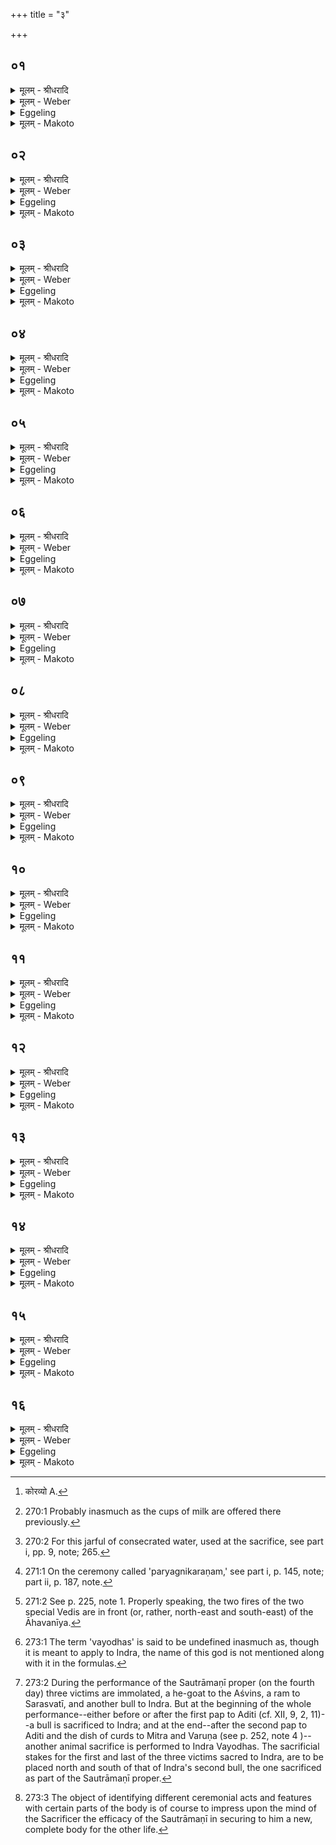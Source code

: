 +++
title = "३"

+++


##  ०१
<details><summary>मूलम् - श्रीधरादि</summary>

दुष्ट᳘रीतुर्ह पौᳫँ᳭सायनः᳘[[!!]]॥  
(नो᳘) दशपुरुष᳘ᳫँ᳭ राज्याद᳘परुद्ध आस रेवो᳘त्तरसमु ह पाटव᳘ञ्चाक्र᳘ᳫँ᳘ स्थप᳘तिᳫँ᳭ सृ᳘ञ्जया ऽअ᳘परुरुधुः॥
</details>

<details><summary>मूलम् - Weber</summary>

दुष्ट᳘रीतुर्ह पौᳫंसा᳘यनः ॥  
दशपुरुष᳘ᳫं᳘राज्याद᳘परुद्ध आस रेवो᳘त्तरसमु ह पाटवं᳘ चाक्र᳘ᳫं᳘ स्थप᳘तिᳫं सृ᳘ञ्जया अ᳘परुरुधुः ॥
</details>

<details><summary>Eggeling</summary>

1. Now, Dushṭarītu Pauṁsāyana had been expelled from the kingdom which had come down to him through ten generations; and the Sr̥ñjayas also expelled Revottaras Pāṭava Kākra Sthapati.
</details>

<details><summary>मूलम् - Makoto</summary>

दुष्ट꣡रीतुर् ह पौꣳसा꣡यनः꣡ ।॥  
दशपुरुषꣳ꣡रा꣡ज्या꣡द् अ꣡परुद्ध आ꣡स रेवो꣡त्तरसम् उ ह पा꣡टवं꣡ चा꣡क्रꣳ स्थप꣡तिꣳ सृ꣡ञ्जया꣡ अ꣡परुरुधुः ॥॥
</details>

##  ०२
<details><summary>मूलम् - श्रीधरादि</summary>

स᳘ होवाच॥  
दुष्ट᳘रीतुं पौᳫँ᳭सायन᳘ᳫँ᳘ सौत्रामण्या᳘ त्वा याजयानि य᳘दिदᳫँ᳭ सृ᳘ञ्जये᳘षु राष्ट्रन्तत्त्व᳘यि[[!!]] धास्यामी᳘ति तथे᳘ति त᳘यैनमयाजयत्॥
</details>

<details><summary>मूलम् - Weber</summary>

स᳘ होवाच ॥  
दुष्ट᳘रीतुं पौᳫंसायनᳫं सौत्रामण्या᳘ त्वा याजयानि य᳘दिदᳫं सृ᳘ञ्जयेषु रा᳘ष्ट्रं तत्त्व᳘यि धास्यामी᳘ति तथे᳘ति त᳘यैनमयाजयत् ॥
</details>

<details><summary>Eggeling</summary>

2. He said to Dushṭarītu Pauṁsāyana, 'I will perform the Sautrāmaṇī for thee, and will comer upon thee that dominion over the Sr̥ñjayas.'--'So be it!' he replied. So he performed it for him.
</details>

<details><summary>मूलम् - Makoto</summary>

स꣡ होवा꣡च ।॥  
दुष्ट꣡रीतुं पौꣳसा꣡यनꣳ꣡ सौत्रा꣡मण्या꣡ त्वा꣡ या꣡जया꣡नि य꣡द् इदꣳ꣡ सृ꣡ञ्जयेषु रा꣡ष्ट्रं꣡ त꣡त् त्व꣡यि धा꣡स्या꣡मी꣡ति त꣡थे꣡ति त꣡यैनम् अया꣡जयत् ॥॥
</details>

##  ०३
<details><summary>मूलम् - श्रीधरादि</summary>

(त्त᳘) त᳘दु ह ब᳘ल्हिकः प्प्रातिपी᳘यः[[!!]] शुश्राव॥  
कौरव्यो रा᳘जा यो᳘ ह वा᳘ ऽअय᳘न्दुष्ट᳘रीतुः पौᳫँ᳭सायनो᳘ दशपुरुष᳘ᳫँ᳘ राज्याद᳘परुद्धो᳘ ऽभूत्त᳘मय᳘ञ्चाक्र᳘ स्थप᳘तिः सौत्रामण्या᳘ याजयिष्यति य᳘दिदᳫँ᳭ सृ᳘ञ्जयेषु राष्ट्रन्त᳘द्धास्मिन्धास्यती᳘ति॥
</details>

<details><summary>मूलम् - Weber</summary>

त᳘दु ह ब᳘ल्हिकः प्रातिपीयः᳘ शुश्राव ॥  
कौरव्यो [^wbr_1] रा᳘जा यो᳘ ह वा᳘ऽअयं᳘ दुष्ट᳘रीतुः पौᳫंसायनो᳘ दशपुरुष᳘ᳫं᳘राज्याद᳘परुद्धो᳘ऽभूत्त᳘मयं᳘ चाक्र᳘ स्थप᳘तिः सौत्रामण्या᳘ याजयिष्यति य᳘दिदᳫं सृ᳘ञ्जयेषु राष्ट्रं त᳘द्धास्मिन्धास्यती᳘ति ॥  

[^wbr_1]: कोरव्यो A.
</details>

<details><summary>Eggeling</summary>

3. Now Balhika Prātipīya, the Kauravya king, heard (people say) this--'There is that Dushṭarītu Pauṁsāyana who has been expelled from the kingdom which has come down to him through ten generations: for him that Cākra Sthapati wants to perform the Sautrāmaṇī and to confer upon him the dominion over the Sr̥ñjayas.'
</details>

<details><summary>मूलम् - Makoto</summary>

त꣡द् उ ह ब꣡ल्हिकः प्रा꣡तिपीयः꣡ शुश्रा꣡व ।॥  
कौरव्यो꣡ रा꣡जा꣡ यो꣡ ह वा꣡ अयं꣡ दुष्ट꣡रीतुः पौꣳसा꣡यनो꣡ दशपुरुषꣳ꣡रा꣡ज्या꣡द् अ꣡परुद्धो꣡ ऽभूत् त꣡म् अयं꣡ चा꣡क्र स्थप꣡तिः सौत्रा꣡मण्या꣡ या꣡जयिष्यति य꣡द् इदꣳ꣡ सृ꣡ञ्जयेषु रा꣡ष्ट्रं꣡ त꣡द् धा꣡स्मिन् धा꣡स्यती꣡ति ॥॥
</details>

##  ०४
<details><summary>मूलम् - श्रीधरादि</summary>

स᳘ होवाच॥  
तन्न्वा᳘ ऽअहन्तं᳘ व्वेदिष्यामि य᳘दि स त᳘स्मिन्राष्ट्र᳘न्धास्य᳘ति बहिर्द्धा᳘ वैनᳫँ᳭ राष्ट्रा᳘द्धास्यती᳘ति स ऽआ᳘जगाम य᳘स्याम्वे᳘लायां ग्ग्र᳘हा गृह्य᳘न्ते॥
</details>

<details><summary>मूलम् - Weber</summary>

स᳘ होवाच ॥  
तन्न्वा᳘ऽअहं तं᳘ वेदिष्यामि य᳘दि स त᳘स्मिन्राष्ट्रं᳘ धास्य᳘ति बहिर्धा᳘ वैनᳫं राष्ट्रा᳘द्धास्यती᳘ति स आ᳘जगाम य᳘स्यां वे᳘लायां ग्र᳘हा गृह्य᳘न्ते ॥
</details>

<details><summary>Eggeling</summary>

4. He said, 'I will just tell him that if he wants to confer dominion upon him, he will indeed exclude him from dominion.' He came to him at that particular time (of the sacrifice) when the cups (of milk and liquor) are drawn.
</details>

<details><summary>मूलम् - Makoto</summary>

स꣡ होवा꣡च ।॥  
त꣡न् न्वा꣡ अहं꣡ तं꣡ वेदिष्या꣡मि य꣡दि स꣡ त꣡स्मिन् रा꣡ष्ट्रं꣡ धा꣡स्य꣡ति बहिर्धा꣡ वैनꣳ रा꣡ष्ट्रा꣡द् धा꣡स्यती꣡ति स꣡ आ꣡जगा꣡म य꣡स्यां꣡ वे꣡ला꣡यां꣡ ग्र꣡हा꣡ गृह्य꣡न्ते ॥॥
</details>

##  ०५
<details><summary>मूलम् - श्रीधरादि</summary>

स᳘ होवाच॥  
स्थ᳘पते चाक्र᳘ नाहवनी᳘ये सु᳘रा होतव्ये᳘त्याहु᳘र्न्नान्य᳘त्राहवनी᳘याद्य᳘द्याहवनी᳘ये सु᳘राᳫँ᳭ होष्य᳘सि पापवस्यस᳘ङ्करिष्यसि जामि᳘ यज्ञ᳘स्य य᳘द्यन्य᳘त्राहवनी᳘याद्बहि᳘र्द्धैनᳫँ᳭ राष्ट्रा᳘द्धास्यसि᳘ नैनᳫँ᳭ राष्ट्रे᳘ धास्यसि᳘ नास्मिन्राष्ट्र᳘न्धास्यसी᳘ति॥
</details>

<details><summary>मूलम् - Weber</summary>

स᳘ होवाच ॥  
स्थ᳘पते चाक्रॗ नाहवनी᳘ये सु᳘रा होतव्ये᳘त्याहुॗर्नान्य᳘त्राहवनी᳘याद्य᳘द्याहवनी᳘ये सु᳘राᳫं होष्य᳘सि पापवस्यसं᳘ करिष्यसि जामि᳘ यज्ञ᳘स्य य᳘द्यन्य᳘त्राहवनी᳘याद्बहिॗर्धैनᳫं राष्ट्रा᳘द्धास्यसिॗ नैनᳫं राष्ट्रे᳘ धास्यसिॗ नास्मिन्राष्ट्रं᳘ धास्यसी᳘ति ॥
</details>

<details><summary>Eggeling</summary>

5. He said, 'Sthapati Cākra, they say, Surā-liquor must not be offered in the Āhavanīya-fire, nor anywhere else than in the Āhavanīya: if thou offerest

 Surā-liquor in the Āhavanīya thou wilt cause social confusion and a repetition in the sacrifice [^egg_669], and if anywhere else than in the Āhavanīya thou wilt exclude him (the king) from dominion, and wilt neither place him in dominion, nor confer dominion upon him.'

[^egg_669]: 270:1 Probably inasmuch as the cups of milk are offered there previously.
</details>

<details><summary>मूलम् - Makoto</summary>

स꣡ होवा꣡च ।॥  
स्थ꣡पते चा꣡क्र ना᳡हवनी꣡ये सु꣡रा꣡ होतव्ये꣡त्य् आ꣡हुर् ना᳡न्य꣡त्रा꣡हवनी꣡या꣡द् य꣡द्य् आ꣡हवनी꣡ये सु꣡राꣳ꣡ होष्य꣡सि पा꣡पवस्यसं꣡ करिष्यसि जा꣡मि꣡ यज्ञ꣡स्य य꣡द्य् अन्य꣡त्रा꣡हवनी꣡या꣡द् बहिर्धै᳡नꣳ रा꣡ष्ट्रा꣡द् धा꣡स्यसि नै᳡नꣳ रा꣡ष्ट्रे꣡ धा꣡स्यसि ना᳡स्मिन् रा꣡ष्ट्र꣡ धा꣡स्यसी꣡ति ॥॥
</details>

##  ०६
<details><summary>मूलम् - श्रीधरादि</summary>

स᳘ होवाच᳘॥  
नाहवनी᳘ये सु᳘राᳫँ᳭ होष्या᳘मि᳘ नान्य᳘त्राहवनी᳘यान्न᳘ पापवस्यस᳘ङ्करिष्यामि न᳘ जामि᳘ यज्ञ᳘स्य᳘ नैनं बहिर्द्धा᳘ राष्ट्रा᳘द्धास्यामि राष्ट्र᳘ ऽएनन्धास्यामि राष्ट्र᳘मस्मिन्धास्यामी᳘ति॥
</details>

<details><summary>मूलम् - Weber</summary>

स᳘ होवाच᳟᳟ ॥  
नाहवनी᳘ये सु᳘राᳫं होष्या᳘मिॗ नान्य᳘त्राहवनी᳘यान्न᳘ पापवस्यसं᳘ करिष्यामि न᳘ जामि᳘ यज्ञ᳘स्यॗ नैनं बहिर्धा᳘ राष्ट्रा᳘द्धास्यामि राष्ट्र᳘ऽएनं धास्यामि राष्ट्र᳘मस्मिन्धास्यामी᳘ति ॥
</details>

<details><summary>Eggeling</summary>

6. He replied, 'I shall not offer Surā-liquor in the Āhavanīya nor anywhere else than in the Āhavanīya thus I shall not cause social confusion nor a repetition in the sacrifice, and shall not exclude him from dominion; I shall place him in dominion, and shall confer dominion upon him.'
</details>

<details><summary>मूलम् - Makoto</summary>

स꣡ होवा꣡च ।॥  
ना᳡हवनी꣡ये सु꣡राꣳ꣡ होष्या꣡मि ना᳡न्य꣡त्रा꣡हवनी꣡या꣡न् न꣡ पा꣡पवस्यसं꣡ करिष्या꣡मि न꣡ जा꣡मि꣡ यज्ञ꣡स्य नै᳡नं बहिर्धा꣡ रा꣡ष्ट्रा꣡द् धा꣡स्या꣡मि रा꣡ष्ट्र꣡ एनं धा꣡स्या꣡मि रा꣡ष्ट्र꣡म् अस्मिन् धा꣡स्या꣡मी꣡ति ॥॥
</details>

##  ०७
<details><summary>मूलम् - श्रीधरादि</summary>

स᳘ होवाच॥  
कथᳫँ᳭ हि᳘ करिष्यसी३ ऽइ᳘ति स᳘ हैत᳘दुवाचा᳘सुरेषु वा᳘ ऽएषो᳘ ऽग्ग्रे यज्ञ᳘ ऽआसीत्सौत्रामणी स᳘ देवा᳘नुपप्प्रै᳘त्सो ऽप ऽआ᳘गच्छत्तमा᳘पः प्प्र᳘त्यनन्दंस्त᳘स्मादु श्रे᳘याᳫँ᳭समा᳘गतम्प्र᳘त्येव᳘ नन्दन्ति त᳘ᳫँ᳘ होचुरे᳘ह्येव᳘ भगव ऽइ᳘ति॥
</details>

<details><summary>मूलम् - Weber</summary>

स᳘ होवाच ॥  
कथᳫं हि᳘ करिष्यसी३ इ᳘ति स᳘ हैत᳘दुवाचा᳘सुरेषु वा᳘ऽएषो᳘ऽग्रे यज्ञ᳘ आसीत्सौत्रामणी स᳘ देवा᳘नुपप्रैॗत्सोऽप आ᳘गछत्तमा᳘पः प्र᳘त्यनन्दंस्त᳘स्मादु श्रे᳘याᳫंसमा᳘गतं प्र᳘त्येव᳘ नन्दन्ति त᳘ᳫं᳘ होचुरे᳘ह्येव᳘ भगव इ᳘ति ॥
</details>

<details><summary>Eggeling</summary>

7. He said, 'How, then, wilt thou do it?' He then told him this:--At first, indeed, that Yajña (sacrifice, m.), the Sautrāmaṇī, was with the Asuras. He went forth towards the gods. He came to the waters, and the waters welcomed him, whence people welcome a better man when he comes to them. They said to him, 'We pray thee, come, reverend sir!'
</details>

<details><summary>मूलम् - Makoto</summary>

स꣡ होवा꣡च ।॥  
कथꣳ꣡ हि꣡ करिष्य꣡सी꣡३ इ꣡ति स꣡ हैत꣡द् उवा꣡चा꣡सुरेषु वा꣡ एषो꣡ ऽग्रे यज्ञ꣡ आ꣡सीत् सौत्रा꣡मणी꣡ स꣡ देवा꣡न् उप꣡प्रै꣡त् सो᳡ ऽप꣡ आ꣡गछत् त꣡म् आ꣡पः प्र꣡त्यनन्दंस् त꣡स्मा꣡द् उ श्रे꣡याꣳ꣡सम् आ꣡गतं प्र꣡त्य् एव꣡ नन्दन्ति तꣳ꣡ होचुर् ए꣡ह्य् एव꣡ भगव इ꣡ति ॥॥
</details>

##  ०८
<details><summary>मूलम् - श्रीधरादि</summary>

स᳘ होवाच॥  
बिभे᳘मि वै प्प्र᳘णयत मे᳘ति क᳘स्माद्भगवो बिभेषीत्य᳘सुरेभ्य ऽइ᳘ति तथे᳘ति तमा᳘पः प्प्रा᳘णयंस्त᳘स्माद्यो᳘ व्वधत्रो भ᳘वति स बि᳘भ्यतं प्प्र᳘णयति यदा᳘पः प्प्रा᳘णयंस्त᳘स्मादा᳘पः प्प्र᳘णीतास्तत्प्र᳘णीतानाम्प्रणीतात्वं प्प्र᳘ति ह तिष्ठति य᳘ ऽएव᳘मेतत्प्र᳘णीतानाम्प्रणीतात्वम्वे᳘द॥
</details>

<details><summary>मूलम् - Weber</summary>

स᳘ होवाच ॥  
बिभे᳘मि वै प्र᳘णयत मे᳘ति क᳘स्माद्भगवो बिभेषीत्य᳘सुरेभ्य इ᳘ति तथे᳘ति तमा᳘पः प्रा᳘णयंस्त᳘स्माद्यो᳘ वधत्रो भ᳘वति स बि᳘भ्यतं प्र᳘णयति यदा᳘पः प्रा᳘णयंस्त᳘स्मादा᳘पः प्र᳘णीतास्तत्प्र᳘णीतानां प्रणीतात्वं प्र᳘ति ह तिष्ठति य᳘ एव᳘मेतत्प्र᳘णीतानां प्रणीतात्वं वे᳘द ॥
</details>

<details><summary>Eggeling</summary>

8. He said, 'Nay, I am afraid: lead ye me forward!'--'Whereof art thou afraid, reverend sir?' they asked.--'Of the Asuras,' he said.--'Be it, then!' they said. The waters led him forward, whence he who is the protector leads forward him who is afraid; and inasmuch as the waters led him forward (pra-ṇī) therefore the waters (themselves) are 'led forward:' this is the reason why they are (called) Praṇītāḥ [^egg_670]; and, verily, firmly established is he who thus knows that nature of the Praṇītāḥ.

[^egg_670]: 270:2 For this jarful of consecrated water, used at the sacrifice, see part i, pp. 9, note; 265.
</details>

<details><summary>मूलम् - Makoto</summary>

स꣡ होवा꣡च ।॥  
बिभे꣡मि वै꣡ प्र꣡णयत मे꣡ति क꣡स्मा꣡द् भगवो बिभेषी꣡त्य् अ꣡सुरेभ्य इ꣡ति त꣡थे꣡ति त꣡म् आ꣡पः प्रा꣡णयंस् त꣡स्मा꣡द् यो꣡ वधत्रो꣡ भ꣡वति स꣡ बि꣡भ्यतं प्र꣡णयति य꣡द् आ꣡पः प्रा꣡णयंस् त꣡स्मा꣡द् आ꣡पः प्र꣡णीता꣡स् त꣡त् प्र꣡णीता꣡नां꣡ प्रणीता꣡त्वं꣡ प्र꣡ति ह तिष्ठति य꣡ एव꣡म् एत꣡त् प्र꣡णीता꣡नां꣡ प्रणीता꣡त्वं꣡ वे꣡द ॥॥
</details>

##  ०९
<details><summary>मूलम् - श्रीधरादि</summary>

त᳘दिष्टाः᳘ प्प्रयाजा᳘ ऽआसुः॥  
(र᳘) अ᳘पर्य्यग्निकृतमथा᳘सुरा ऽअन्वा᳘जग्मुस्ते᳘ देवाः प᳘र्य्यग्निनैवा᳘सुरा᳘न्त्सप᳘त्नान्भ्रा᳘तृव्यान्यज्ञा᳘दन्त᳘रायंस्त᳘थो ऽए᳘वैष᳘ ऽएतत्प᳘र्य्यग्निनैव᳘ द्विष᳘न्तं भ्रा᳘तृव्यं यज्ञा᳘दन्त᳘रेति॥
</details>

<details><summary>मूलम् - Weber</summary>

त᳘दिष्टाः᳘ प्रयाजा᳘ आसुः ॥  
अ᳘पर्यग्निकृतमथा᳘सुरा अन्वा᳘जग्मुस्ते᳘ देवाः प᳘र्यग्निनैवा᳘सुरा᳘न्त्सप᳘त्नान्भ्रा᳘तृव्यान्यज्ञा᳘दन्त᳘रायंस्त᳘थोऽएॗवैष᳘ एतत्प᳘र्यग्निनैव᳘ द्विष᳘न्तं भ्रा᳘तृव्यं यज्ञा᳘दन्त᳘रेति ॥
</details>

<details><summary>Eggeling</summary>

9. Now, the fore-offerings had been performed, but the fire had not been carried round [^egg_671] (the oblations), when the Asuras came after him. By means of the circumambient fire the gods shut out their hostile rivals, the Asuras, from Yajña (the sacrifice); and in like manner does this one now, by means of the circumambient fire, shut out his spiteful enemy from the sacrifice.

[^egg_671]: 271:1 On the ceremony called 'paryagnikaraṇam,' see part i, p. 145, note; part ii, p. 187, note.
</details>

<details><summary>मूलम् - Makoto</summary>

त꣡द् इष्टाः꣡ प्रया꣡जा꣡ आ꣡सुः ।॥  
अ꣡पर्यग्निकृतम् अ꣡था꣡सुरा꣡ अन्वा꣡जग्मुस् ते꣡ देवाः꣡ प꣡र्यग्निनैवा꣡सुरा꣡न्त् सप꣡त्ना꣡न् भ्रा꣡तृव्या꣡न् यज्ञा꣡द् अन्त꣡रा꣡यंस् त꣡थो एवै᳡प꣡ एत꣡त् प꣡र्यग्निनैव꣡ द्विष꣡न्तं भ्रा꣡तृव्यं यज्ञा꣡द् अन्त꣡रेति ॥॥
</details>

##  १०
<details><summary>मूलम् - श्रीधरादि</summary>

देवयोनिर्व्वा᳘ ऽएष य᳘दाहवनी᳘यः॥  
(स्त᳘) त᳘स्यैता᳘वमृतपक्षौ या᳘वेता᳘वभि᳘तो ऽग्नी तद्य᳘दाहवनी᳘ये यज्ञ᳘न्तन्व᳘ते देवयोना᳘वे᳘वैत᳘द्देवे᳘भ्यो यज्ञ᳘न्तन्वत ऽउ᳘प हैनम्पुनर्य्यज्ञो᳘ नमति᳘ नास्माद्यज्ञो व्व्य᳘वच्छिद्यते य᳘ ऽएव᳘मेतद्वे᳘द य᳘स्य वैवं᳘ विदुष ऽएतत्क᳘र्म्म[[!!]] क्रिय᳘ते॥
</details>

<details><summary>मूलम् - Weber</summary>

देवयोनिर्वा᳘ऽएष य᳘दाहवनी᳘यः ॥  
त᳘स्यैता᳘वमृतपक्षौ या᳘वेता᳘वभि᳘तोऽग्नी तद्य᳘दाहवनी᳘ये यज्ञं᳘ तन्व᳘ते देवयोना᳘वेॗवैत᳘द्देवे᳘भ्यो यज्ञं᳘ तन्वतऽउ᳘प हैनं पुनर्यज्ञो᳘ नमतिॗ नास्माद्यज्ञो व्य᳘वछिद्यते य᳘ एव᳘मेतद्वे᳘द य᳘स्य वैवं᳘ विदु᳘ष एतत्क᳘र्म क्रिय᳘ते ॥
</details>

<details><summary>Eggeling</summary>

10. Verily, that Āhavanīya is the womb (seat) of the gods, and those two fires [^egg_672] on either side thereof are its immortal wings: thus, when they perform the sacrifice on the Āhavanīya, they indeed perform the sacrifice for the gods in the womb of the gods; and, verily, the continued sacrifice inclines to him, and the sacrifice is not cut off from him who thus knows this, or for whom, knowing this, this sacrificial rite is performed.

[^egg_672]: 271:2 See p. 225, note 1. Properly speaking, the two fires of the two special Vedis are in front (or, rather, north-east and south-east) of the Āhavanīya.
</details>

<details><summary>मूलम् - Makoto</summary>

देवयोनि꣡र् वा꣡ एष꣡ य꣡द् आ꣡हवनी꣡यः ।॥  
त꣡स्यैता꣡व् अमृतपक्षौ꣡ या꣡व् एता꣡व् अभि꣡तो ऽग्नी꣡ त꣡द् य꣡द् आ꣡हवनी꣡ये यज्ञं꣡ तन्व꣡ते देवयोना꣡व् एवै᳡त꣡द् देवे꣡भ्यो यज्ञं꣡ तन्वत उ꣡प हैनं पुनर्यज्ञो꣡ नमति ना᳡स्मा꣡द् यज्ञो꣡ व्य꣡वछिद्यते य꣡ एव꣡म् एत꣡द् वे꣡द य꣡स्य वैवं꣡ विदु꣡ष एत꣡त् क꣡र्म क्रिय꣡ते ॥॥
</details>

##  ११
<details><summary>मूलम् - श्रीधरादि</summary>

(त ऽउ᳘) उ᳘त्तरे ऽग्नौ᳘ पयोग्रहा᳘ञ्जुह्वति॥  
(त्यु᳘) उ᳘त्तरे ऽग्नौ᳘ पशू᳘ञ्छ्रपयन्ति पशू᳘नेव[[!!]] तन्म᳘र्त्यान्त्स᳘तो ऽमृतयोनौ᳘ दधाति म᳘र्त्यान्त्स᳘तो ऽमृतयोनेः प्प्र᳘जनयत्य᳘प ह वै᳘ पशूना᳘म्पुनर्म्मृत्यु᳘ञ्जयति᳘ नास्माद्यज्ञो व्व्य᳘वच्छिद्यते य᳘ ऽएव᳘मेतद्वे᳘द य᳘स्य वैव᳘म्विदु᳘ष ऽएतत्क᳘र्म्म क्रिय᳘ते॥
</details>

<details><summary>मूलम् - Weber</summary>

उ᳘त्तरेऽग्नौ᳘ पयोग्रहा᳘न्जुह्वति ॥  
उ᳘त्तरेऽग्नौ᳘ पशू᳘ञ्छ्रपयन्ति पशू᳘नेव᳘ तन्म᳘र्त्यान्त्सॗतोऽमृतयोनौ᳘ दधाति म᳘र्त्यान्त्सॗतोऽमृतयोनेः प्र᳘जनयत्य᳘प ह वै᳘ पशूनां᳘ पुनर्मृत्युं᳘ जयतिॗ नास्माद्यज्ञो व्य᳘वछिद्यते य᳘ एव᳘मेतद्वे᳘द य᳘स्य वैवं᳘ विदु᳘ष एतत्क᳘र्म क्रिय᳘ते ॥
</details>

<details><summary>Eggeling</summary>

11. On the northern fire they offer (libations from) the cups of milk, on the northern fire they cook the sacrificial animals: the sacrificial animals, whilst being mortal, he thus places in the immortal womb, and them that are mortal he causes to be born (again) from out of the immortal womb; and, verily, whosoever thus knows this, or he for whom, knowing this, this sacrificial rite is performed, wards off the recurring death of his cattle, and the sacrifice is not cut off from him.
</details>

<details><summary>मूलम् - Makoto</summary>

उ꣡त्तरे ऽग्नौ꣡ पयोग्रहा꣡न् जुह्वति ।॥  
उ꣡त्तरे ऽग्नौ꣡ पशू꣡ञ् छ्रपयन्ति पशू꣡न् एव꣡ त꣡न् म꣡र्त्या꣡न्त् सतो᳡ ऽमृतयोनौ꣡ दधा꣡ति म꣡र्त्या꣡न्त् सतो᳡ ऽमृतयोनेः꣡ प्र꣡जनयत्य् अ꣡प ह वै꣡ पशूनां꣡ पुनर्मृत्युं꣡ जयति ना᳡स्मा꣡द् यज्ञो꣡ व्य꣡वछिद्यते य꣡ एव꣡म् एत꣡द् वे꣡द य꣡स्य वैवं꣡ विदु꣡ष एत꣡त् क꣡र्म क्रिय꣡ते ॥॥
</details>

##  १२
<details><summary>मूलम् - श्रीधरादि</summary>

द᳘क्षिणे ऽग्नौ᳘ सुराग्ग्रहा᳘ञ्जुह्वति॥  
द᳘क्षिणे ऽग्नौ᳘ पावयन्ति पवि᳘त्राभिस्त्रिषंयुक्ता᳘भिः पितॄ᳘नेव[[!!]] तन्म᳘र्त्यान्त्स᳘तो ऽमृतयोनौ᳘ दधाति म᳘र्त्यान्त्स᳘तो ऽमृतयोनेः प्प्र᳘जनयत्य᳘प ह वै᳘ पितॄणा᳘म्पुनर्मृत्यु᳘ञ्जयति᳘ नास्माद्यज्ञो व्व्य᳘वच्छिद्यते य᳘ ऽएव᳘मेतद्वे᳘द य᳘स्य वैव᳘म्विदु᳘ष ऽएतत्क᳘र्म्म क्रिय᳘ते॥
</details>

<details><summary>मूलम् - Weber</summary>

द᳘क्षिणेऽग्नौ᳘ सुराग्रहा᳘न्जुह्वति ॥  
द᳘क्षिणेऽग्नौ᳘ पावयन्ति पवि᳘त्राभिस्त्रिषंयुक्ता᳘भिः पितॄ᳘नेव᳘ तन्म᳘र्त्यान्त्सॗतोऽमृतयोनौ᳘ दधाति म᳘र्त्यान्त्सॗतोऽमृतयोनेः प्र᳘जनयत्य᳘प ह वै᳘ पितॄणां᳘ पुनर्मृत्युं᳘ जयतिॗ नास्माद्यज्ञो व्यवछिद्यते य᳘ एव᳘मेतद्वे᳘द य᳘स्य वैवं᳘ विदु᳘ष एतत्क᳘र्म क्रिय᳘ते ॥
</details>

<details><summary>Eggeling</summary>

12. On the southern fire they offer (libations from) the cups of Surā-liquor, near the southern fire

they purify (the liquor) with triple strainers: the Fathers, whilst being mortal, he thus places in the immortal womb, and them that are mortal he causes to be born (again) from out of the immortal womb; and, verily, whosoever thus knows this, or he for whom, knowing this, this sacrificial rite is performed, wards off the recurring death of the Fathers, and the sacrifice is not cut off from him.
</details>

<details><summary>मूलम् - Makoto</summary>

द꣡क्षिणे ऽग्नौ꣡ सुरा꣡ग्रहा꣡न् जुह्वति ।॥  
द꣡क्षिणे ऽग्नौ꣡ पा꣡वयन्ति पवि꣡त्रा꣡भिस् त्रिषंयुक्ता꣡भिः पित्क़्;न् एव꣡ त꣡न् म꣡र्त्या꣡न्त् सतो᳡ ऽमृतयोनौ꣡ दधा꣡ति म꣡र्त्या꣡न्त् सतो᳡ ऽमृतयोनेः꣡ प्र꣡जनयत्य् अ꣡प ह वै꣡ पित्क़्णां꣡ पुनर्मृत्युं꣡ जयति ना᳡स्मा꣡द् यज्ञो꣡ व्य꣡वछिद्यते य꣡ एव꣡म् एत꣡द् वे꣡द य꣡स्य वैवं꣡ विदु꣡ष एत꣡त् क꣡र्म क्रिय꣡ते ॥॥
</details>

##  १३
<details><summary>मूलम् - श्रीधरादि</summary>

तद्य᳘देता᳘वग्नी᳘ ऽआहवनी᳘याद्विह्रिये᳘ते॥  
ते᳘नाहवनी᳘याव᳘थ य᳘दाहवनी᳘यम्पु᳘न᳘र्म्माश्नुवा᳘ते तेना᳘नाहवनीयौ ते᳘नोभौ हो᳘मा ऽउ᳘पाप्नोति य᳘श्चाहवनी᳘ये यश्चा᳘नाहवनीये य᳘च्च हुतं यच्चा᳘हुतम्पु᳘नर्हाय᳘मि᳘त्त्वोवाच न त᳘दस्ति यत्सृ᳘ञ्जयानाᳫँ᳭ राष्ट्रं᳘ दुष्ट᳘रीतोस्त᳘दद्य त᳘था ऽय᳘ञ्चाक्र᳘ स्थप᳘तिर्य्य᳘ज्ञे ऽकरिति[[!!]]॥
</details>

<details><summary>मूलम् - Weber</summary>

तद्य᳘देता᳘वग्नी᳘ऽआहवनी᳘याद्विह्रिये᳘ते ॥  
ते᳘नाहवनी᳘याव᳘थ य᳘दाहवनी᳘यं पु᳘नॗर्नाश्नुवा᳘ते तेना᳘नाहवनीयौ ते᳘नोभौ हो᳘माऽउ᳘पाप्नोति य᳘श्चाहवनी᳘ये यश्चा᳘नाहवनीये य᳘च्च हुतं यच्चा᳘हुतम् पु᳘नर्हाय᳘मिॗत्वोवाच न त᳘दस्ति यत्सृ᳘ञ्जयानाᳫं राष्ट्रं᳘ दुष्ट᳘रीतोस्त᳘दद्य त᳘थायं᳘ चाक्र᳘ स्थप᳘तिर्यॗज्ञेऽकरि᳟ति ॥
</details>

<details><summary>Eggeling</summary>

13. Now, inasmuch as these two fires are taken from the Āhavanīya, they are Āhavanīyas (offering-fires), and inasmuch as they do not again reach the Āhavanīya, they are not Āhavanīyas: he thereby obtains both kinds of oblations, that -which is (offered) on the Āhavanīya, and that which is (offered) on what is not an Āhavanīya--both what is offered and what is not offered.

He (Balhika Prātipīya) then went home, and said, 'It is not so (as we had thought): that kingdom of the Sr̥ñjayas now belongs to Dushṭarītu;--in. such and such a manner has that Cākra Sthapati this day performed at the sacrifice.'
</details>

<details><summary>मूलम् - Makoto</summary>

त꣡द् य꣡द् एता꣡व् अग्नी꣡ आ꣡हवनी꣡या꣡द् विह्रिये꣡ते ।॥  
ते꣡ना꣡हवनी꣡या꣡व् अ꣡थ य꣡द् आ꣡हवनी꣡यं पु꣡नर् ना᳡श्नुवा꣡ते ते꣡ना꣡ना꣡हवनीयौ ते꣡नोभौ꣡ हो꣡मा꣡ उ꣡पा꣡प्नोति य꣡श् चा꣡हवनी꣡ये य꣡श्चा꣡ना꣡हवनीये य꣡च् च हुतं꣡ य꣡च् चा꣡हुतम् पु꣡नर् हा꣡य꣡म् इत्वो᳡वा꣡च न꣡ त꣡द् अस्मि य꣡त् सृ꣡ञ्जया꣡नाꣳ꣡ रा꣡ष्ट्रं꣡ दुष्ट꣡रीतोस् त꣡द् अद्य꣡ त꣡था꣡यं꣡ चा꣡क्र꣡ स्थप꣡तिर् यज्ञे᳡ ऽकर् इ꣡ति ॥॥
</details>

##  १४
<details><summary>मूलम् - श्रीधरादि</summary>

(त्यु᳘) उ᳘त्तरे ऽग्नौ᳘ पशु᳘भिः पुरोडा᳘शैः पयोग्ग्रहैरि᳘ति चरन्ति॥  
य᳘दु चान्यत्ते᳘न देवा᳘नेव त᳘द्देवलोके᳘ प्प्रीणाति त᳘ ऽएनम्प्रीताः᳘ प्प्रीणन्त्य᳘थो देवलोक᳘मेव᳘ जयति॥
</details>

<details><summary>मूलम् - Weber</summary>

उ᳘त्तरेऽग्नौ᳘ पशु᳘भिः पुरोडा᳘शैः पयोग्रहैरि᳘ति चरन्ति ॥  
य᳘दु चान्यत्ते᳘न देवा᳘नेव त᳘द्देवलोके᳘ प्रीणाति त᳘ऽएनं प्रीताः᳘ प्रीणन्त्य᳘थो देवलोक᳘मेव᳘ जयति ॥
</details>

<details><summary>Eggeling</summary>

14. On the northern fire they thus perform the rites of the sacrificial animals, the (animal) cakes, and ṭḥe cups of milk, and what other (rite) there is: it is the gods, in the world of the gods, he thereby gratifies, and, thus gratified, they gratify him, and he wins the world of the gods.
</details>

<details><summary>मूलम् - Makoto</summary>

उ꣡त्तरे ऽग्नौ꣡ पशु꣡भिः पुरोडा꣡शैः पयोग्रहै꣡र् इ꣡ति चरन्ति ।॥  
य꣡द् उ चा꣡न्य꣡त् ते꣡न देवा꣡न् एव꣡ त꣡द् देवलोके꣡ प्रीणा꣡ति त꣡ एनं प्रीताः꣡ प्रीणत्य् अ꣡थो देवलोक꣡म् एव꣡ जयति ॥॥
</details>

##  १५
<details><summary>मूलम् - श्रीधरादि</summary>

द᳘क्षिणे ऽग्ग्नौ᳘ सुराग्ग्रहा᳘ञ्जुह्वति॥  
द᳘क्षिणे ऽग्ग्नौ᳘ पावयन्ति पवि᳘त्राभिस्त्रिषंयुक्ता᳘भिः पितॄ᳘नेव त᳘त्पितृलोके᳘ प्प्रीणाति त᳘ ऽएनम्प्रीताः᳘ प्प्रीणन्त्य᳘थो पितृलोक᳘मेव᳘ जयति॥
</details>

<details><summary>मूलम् - Weber</summary>

द᳘क्षिणेऽग्नौ᳘ सुराग्रहा᳘न्जुह्वति ॥  
द᳘क्षिणेऽग्नौ᳘ पावयन्ति पवि᳘त्राभिस्त्रिषंयुक्ता᳘भिः पितॄ᳘नेव त᳘त्पितृलोके᳘ प्रीणाति त᳘ऽएनं प्रीताः᳘ प्रीणन्त्य᳘थो पितृलोक᳘मेव᳘ जयति ॥
</details>

<details><summary>Eggeling</summary>

15. In the southern fire they offer (libations from) the cups of Surā-liquor, near the southern fire they purify (the liquor) with triple strainers: it is the Fathers, in the world of the Fathers, he thereby gratifies, and, thus gratified, they gratify him, and he wins the world of the Fathers.
</details>

<details><summary>मूलम् - Makoto</summary>

द꣡क्षिणे ऽग्नौ꣡ सुरा꣡ग्रहा꣡न् जुह्वति ।॥  
द꣡क्षिणे ऽग्नौ꣡ पा꣡वयन्ति पवि꣡त्रा꣡भिस् त्रिषंयुक्ता꣡भिः पित्क़्;न् एव꣡ त꣡त् पितृलोके꣡ प्रीणा꣡ति त꣡ एनं प्रीताः꣡ प्रीणन्त्य् अ꣡थो पितृलोक꣡म् एव꣡ जयति ॥॥
</details>

##  १६
<details><summary>मूलम् - श्रीधरादि</summary>

स वा᳘ ऽएष᳘ ऽआ᳘त्मैव य᳘त्सौत्रामणी[[!!]]॥  
त᳘स्मात्सा नि᳘रुक्ता नि᳘रुक्तो᳘ ह्यात्मा᳘ लोको᳘ व्वयोधास्त᳘स्मात्सो᳘ ऽनिरुक्तो᳘ ऽनिरुक्तो हि᳘ लोक᳘ ऽआत्मा वै᳘ यज्ञ᳘स्य सौत्रामणी᳘ बाहू᳘ ऽऐन्द्र᳘श्च व्वयोधा᳘श्च तद्य᳘देता᳘वभि᳘तः पशू᳘ भ᳘वतस्त᳘स्मादिमा᳘वात्मा᳘नमभि᳘तो बाहू[[!!]] य᳘थो वै᳘ पशु᳘रेवं[[!!]] यू᳘पस्तद्य᳘देतᳫँ᳭ सौ᳘त्रामणिकं यू᳘पमेतौ यू᳘पावभि᳘तो भ᳘वतस्त᳘स्माद्विमा᳘वात्मा᳘नमभि᳘तो बाहू[[!!]]॥
</details>
<details><summary>मूलम् - Weber</summary>

स वा᳘ऽएष᳘ आॗत्मैव य᳘त्सौत्रामणी᳟ ॥  
त᳘स्मात्सा नि᳘रुक्ता नि᳘रुक्तोॗ ह्यात्मा᳘ लोको᳘ वयोधास्त᳘स्मात्सो᳘ऽनिरुक्तो᳘ऽनिरुक्तो हि᳘ लोक᳘ आत्मा वै᳘ यज्ञ᳘स्य सौत्रामणी᳘ बाहू᳘ऽऐन्द्र᳘श्च वयोधा᳘श्च तद्य᳘देता᳘वभि᳘तः पशू᳘ भ᳘वतस्त᳘स्मादिमा᳘वात्मा᳘नमभि᳘तो बा᳘हू य᳘थो वै᳘ पशु᳘रेवं᳘ यू᳘पस्तद्य᳘देतᳫं सौ᳘त्रामणिकं यू᳘पमेतौ यू᳘पावभि᳘तो भ᳘वतस्त᳘स्माद्विमा᳘वात्मा᳘नमभि᳘तो बाहू᳘ ॥ ५ [९.३.] ॥ चतुर्थः प्रपाठकः ॥ कण्डिकासंख्या ११२ ॥ नवमोऽध्यायः [८३.] ॥ ॥ अस्मिन्काण्डे कण्डिकासंख्या ४५९ ॥ ॥  
इति माध्यन्दिनीये शतपथब्राह्मणे मध्यमनाम द्वादशं काण्डᳫं समाप्तम् ॥ १२ ॥
</details>
<details><summary>Eggeling</summary>

16. Verily, the Sautrāmaṇī is the same as the

body, whence it is (clearly) defined, for defined is the body. And (Indra) Vayodhas (the bestower of strength), is the world, whence he is undefined [^egg_673], for undefined is the world. The Sautrāmaṇī is the body (trunk), and the Aindra (victim) and (the one to) Vayodhas [^egg_674] are the two arms; and inasmuch as there are those two animal offerings on both sides (of the Sautrāmaṇī), therefore these two arms are on both sides of the body. And as the sacrificial animal, so the sacrificial stake; and inasmuch as there are those two stakes on both sides of the stake of the Sautrāmaṇī (bull of Indra), therefore these two arms are on both sides of the body [^egg_675].

[^egg_673]: 273:1 The term 'vayodhas' is said to be undefined inasmuch as, though it is meant to apply to Indra, the name of this god is not mentioned along with it in the formulas.

[^egg_674]: 273:2 During the performance of the Sautrāmaṇī proper (on the fourth day) three victims are immolated, a he-goat to the Aśvins, a ram to Sarasvatī, and another bull to Indra. But at the beginning of the whole performance--either before or after the first pap to Aditi (cf. XII, 9, 2, 11)--a bull is sacrificed to Indra; and at the end--after the second pap to Aditi and the dish of curds to Mitra and Varuṇa (see p. 252, note 4 )--another animal sacrifice is performed to Indra Vayodhas. The sacrificial stakes for the first and last of the three victims sacred to Indra, are to be placed north and south of that of Indra's second bull, the one sacrificed as part of the Sautrāmaṇī proper.

[^egg_675]: 273:3 The object of identifying different ceremonial acts and features with certain parts of the body is of course to impress upon the mind of the Sacrificer the efficacy of the Sautrāmaṇī in securing to him a new, complete body for the other life.
</details>

<details><summary>मूलम् - Makoto</summary>

स꣡ वा꣡ एष꣡ आ꣡त्मै᳡व꣡ य꣡त् सौत्रा꣡मणी꣡ ।॥  
त꣡स्मा꣡त् सा꣡ नि꣡रुक्ता꣡ नि꣡रुक्तो ह्य् आ᳡त्मा꣡ लोको꣡ वयोधा꣡स् त꣡स्मा꣡त् सो꣡ ऽनिरुक्तो꣡ ऽनिरुक्तो हि꣡ लोक꣡ आ꣡त्मा꣡ वै꣡ यज्ञ꣡स्य सौत्रा꣡मणी꣡ बा꣡हू꣡ ऐन्द्र꣡श् च वयोधा꣡श् च त꣡द् य꣡द् एता꣡व् अभि꣡तः पशू꣡ भ꣡वतस् त꣡स्मा꣡द् इमा꣡व् आ꣡त्मा꣡नम् अभि꣡तो बा꣡हू꣡ य꣡थो वै꣡ पशु꣡र् एवं꣡ यू꣡पस् त꣡द् य꣡द् एतꣳ꣡ सौ꣡त्रा꣡मणिकं यू꣡पम् एतौ꣡ यू꣡पा꣡व् अभि꣡तो भ꣡वतस् त꣡स्मा꣡द् व् इमा꣡व् आ꣡त्मा꣡नम् अभि꣡तो बा꣡हू꣡ ॥॥
</details>

